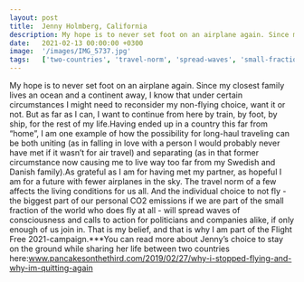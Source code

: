 ```yaml
---
layout: post
title:  Jenny Holmberg, California
description: My hope is to never set foot on an airplane again. Since my closest family lives an ocean and a continent away, I know that under certain circumstance...
date:   2021-02-13 00:00:00 +0300
image:  '/images/IMG_5737.jpg'
tags:   ['two-countries', 'travel-norm', 'spread-waves', 'small-fraction', 'one-example', 'might-need', 'living-conditions', 'live-way']
---
```

My hope is to never set foot on an airplane again. Since my closest family lives an ocean and a continent away, I know that under certain circumstances I might need to reconsider my non-flying choice, want it or not. But as far as I can, I want to continue from here by train, by foot, by ship, for the rest of my life.Having ended up in a country this far from “home”, I am one example of how the possibility for long-haul traveling can be both uniting (as in falling in love with a person I would probably never have met if it wasn’t for air travel) and separating (as in that former circumstance now causing me to live way too far from my Swedish and Danish family).As grateful as I am for having met my partner, as hopeful I am for a future with fewer airplanes in the sky. The travel norm of a few affects the living conditions for us all. And the individual choice to not fly - the biggest part of our personal CO2 emissions if we are part of the small fraction of the world who does fly at all - will spread waves of consciousness and calls to action for politicians and companies alike, if only enough of us join in. That is my belief, and that is why I am part of the Flight Free 2021-campaign.***You can read more about Jenny’s choice to stay on the ground while sharing her life between two countries here:www.pancakesonthethird.com/2019/02/27/why-i-stopped-flying-and-why-im-quitting-again

